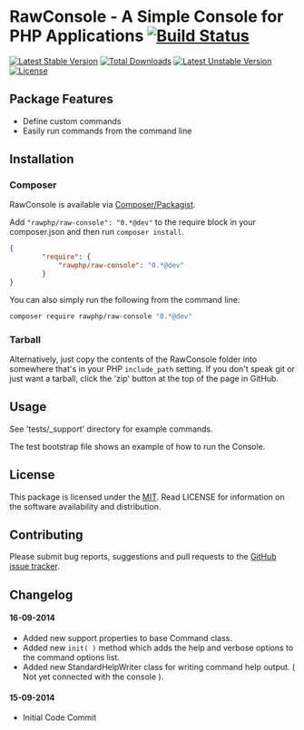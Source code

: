 # RawConsole - A Simple Console for PHP Applications [![Build Status](https://travis-ci.org/rawphp/RawConsole.svg?branch=master)](https://travis-ci.org/rawphp/RawConsole)

[![Latest Stable Version](https://poser.pugx.org/rawphp/raw-console/v/stable.svg)](https://packagist.org/packages/rawphp/raw-console) [![Total Downloads](https://poser.pugx.org/rawphp/raw-console/downloads.svg)](https://packagist.org/packages/rawphp/raw-console) [![Latest Unstable Version](https://poser.pugx.org/rawphp/raw-console/v/unstable.svg)](https://packagist.org/packages/rawphp/raw-console) [![License](https://poser.pugx.org/rawphp/raw-console/license.svg)](https://packagist.org/packages/rawphp/raw-console)

## Package Features
- Define custom commands
- Easily run commands from the command line

## Installation

### Composer
RawConsole is available via [Composer/Packagist](https://packagist.org/packages/rawphp/raw-console).

Add `"rawphp/raw-console": "0.*@dev"` to the require block in your composer.json and then run `composer install`.

```json
{
        "require": {
            "rawphp/raw-console": "0.*@dev"
        }
}
```

You can also simply run the following from the command line:

```sh
composer require rawphp/raw-console "0.*@dev"
```

### Tarball
Alternatively, just copy the contents of the RawConsole folder into somewhere that's in your PHP `include_path` setting. If you don't speak git or just want a tarball, click the 'zip' button at the top of the page in GitHub.

## Usage
See 'tests/_support' directory for example commands.

The test bootstrap file shows an example of how to run the Console.

## License
This package is licensed under the [MIT](https://github.com/rawphp/RawConsole/blob/master/LICENSE). Read LICENSE for information on the software availability and distribution.

## Contributing

Please submit bug reports, suggestions and pull requests to the [GitHub issue tracker](https://github.com/rawphp/RawSession/issues).

## Changelog

#### 16-09-2014
- Added new support properties to base Command class.
- Added new `init( )` method which adds the help and verbose options to the command options list.
- Added new StandardHelpWriter class for writing command help output. ( Not yet connected with the console ).

#### 15-09-2014
- Initial Code Commit
